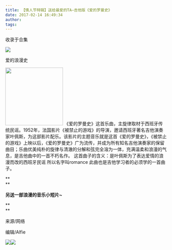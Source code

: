 ```yaml
---
title: 【情人节特辑】送给最爱的TA—吉他版《爱的罗曼史》
date: 2017-02-14 16:49:34
author: 
tags: 
---
```



收录于合集

![](/images/4483/2.png)

  

爱的浪漫史

  

<img src='/images/4483/3.jpeg' width='180' height='' />
《爱的罗曼史》这首乐曲，主旋律取材于西班牙传统民谣。1952年，法国影片《被禁止的游戏》的导演，邀请西班牙著名吉他演奏家叶佩斯，为这部影片配乐。该影片的主题音乐就是这首《爱的罗曼史》，《被禁止的游戏》上映以后，《爱的罗曼史》广为流传，并成为所有知名吉他演奏家的保留曲目；乐曲优美纯朴的旋律与清澈的分解和弦完全溶为一体，充满温柔和浪漫的气息，是吉他曲中的一首不朽名作。
这首曲子的含义：是叶佩斯为了表达爱情的浪漫而改的西班牙民谣 所以名字叫romance 此曲也是吉他学习者的必须学的一首曲子。

 **  
**

 **另送一部浪漫的音乐小短片~**

 **  
**

  

  

来源/网络

编辑/Alfie  

  

![](/images/4483/4.png)![](/images/4483/5.png)


